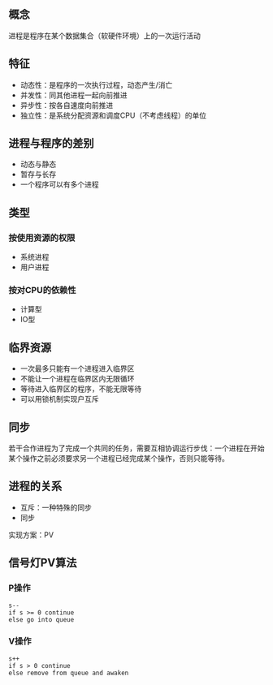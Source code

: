 ## 概念
进程是程序在某个数据集合（软硬件环境）上的一次运行活动

## 特征
- 动态性：是程序的一次执行过程，动态产生/消亡
- 并发性：同其他进程一起向前推进
- 异步性：按各自速度向前推进
- 独立性：是系统分配资源和调度CPU（不考虑线程）的单位

## 进程与程序的差别
- 动态与静态
- 暂存与长存
- 一个程序可以有多个进程

## 类型
### 按使用资源的权限
- 系统进程
- 用户进程
### 按对CPU的依赖性
- 计算型
- IO型


## 临界资源
- 一次最多只能有一个进程进入临界区
- 不能让一个进程在临界区内无限循环
- 等待进入临界区的程序，不能无限等待
- 可以用锁机制实现户互斥

## 同步
若干合作进程为了完成一个共同的任务，需要互相协调运行步伐：一个进程在开始某个操作之前必须要求另一个进程已经完成某个操作，否则只能等待。

## 进程的关系
- 互斥：一种特殊的同步
- 同步

实现方案：PV



## 信号灯PV算法
### P操作
```
s--
if s >= 0 continue
else go into queue
```
### V操作
```
s++
if s > 0 continue
else remove from queue and awaken
```

